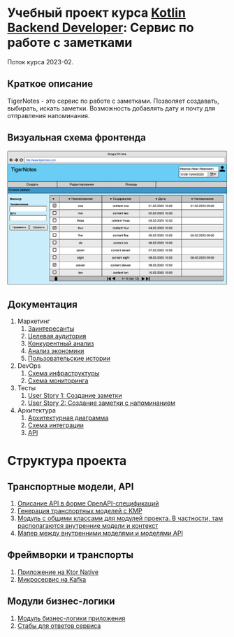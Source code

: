 # Учебный проект курса [Kotlin Backend Developer](https://otus.ru/lessons/kotlin/?int_source=courses_catalog&int_term=programming): Сервис по работе с заметками
Поток курса 2023-02.

## Краткое описание
TigerNotes - это сервис по работе с заметками. Позволяет создавать, выбирать, искать заметки. Возможность добавлять дату и почту для отправления напоминания.

## Визуальная схема фронтенда

![Макет фронта](imgs/design-layout.png)

## Документация

1. Маркетинг
    1. [Заинтересанты](./docs/01-marketing/02-stakeholders.md)
    2. [Целевая аудитория](./docs/01-marketing/01-target-audience.md)
    3. [Конкурентный анализ](./docs/01-marketing/03-concurrency.md)
    4. [Анализ экономики](./docs/01-marketing/04-economy.md)
    5. [Пользовательские истории](./docs/01-marketing/05-user-stories.md)
2. DevOps
    1. [Схема инфраструктуры](./docs/02-devops/01-infrastruture.md)
    2. [Схема мониторинга](./docs/02-devops/02-monitoring.md)
3. Тесты
   1. [User Story 1: Создание заметки](./docs/03-testing/user-story-0001.md)
   2. [User Story 2: Создание заметки с напоминанием](./docs/03-testing/user-story-0002.md)
4. Архитектура
   1. [Архитектурная диаграмма](./docs/04-architecture/01-arch.md)
   2. [Схема интеграции](./docs/04-architecture/02-integration.md)
   3. [API](./docs/04-architecture/03-api.md)

# Структура проекта

## Транспортные модели, API
1. [Описание API в форме OpenAPI-спецификаций](./specs/specs-note.yaml)
2. [Генерация транспортных моделей с KMP](./tn-api-kmp)
3. [Модуль с общими классами для модулей проекта. В частности, там располагаются внутренние модели и контекст](./tn-common)
4. [Мапер между внутренними моделями и моделями API](./tn-mappers)

## Фреймворки и транспорты
1. [Приложение на Ktor Native](./tn-app-ktor)
2. [Микросервис на Kafka](./tn-app-kafka)

## Модули бизнес-логики
1. [Модуль бизнес-логики приложения](./tn-app-biz)
2. [Стабы для ответов сервиса](./tn-stubs)